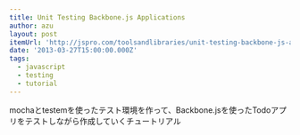 ```yaml
---
title: Unit Testing Backbone.js Applications
author: azu
layout: post
itemUrl: 'http://jspro.com/toolsandlibraries/unit-testing-backbone-js-applications/'
date: '2013-03-27T15:00:00.000Z'
tags:
  - javascript
  - testing
  - tutorial
---
```

mochaとtestemを使ったテスト環境を作って、Backbone.jsを使ったTodoアプリをテストしながら作成していくチュートリアル

